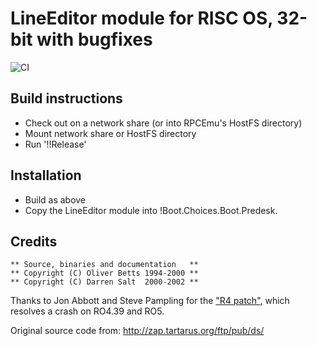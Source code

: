 # LineEditor module for RISC OS, 32-bit with bugfixes

![CI](https://github.com/philpem/LineEditor/workflows/CI/badge.svg)

## Build instructions

  * Check out on a network share (or into RPCEmu's HostFS directory)
  * Mount network share or HostFS directory
  * Run '!!Release'

## Installation

  * Build as above
  * Copy the LineEditor module into !Boot.Choices.Boot.Predesk.

## Credits

```
** Source, binaries and documentation   **
** Copyright (C) Oliver Betts 1994-2000 **
** Copyright (C) Darren Salt  2000-2002 **
```

Thanks to Jon Abbott and Steve Pampling for the ["R4 patch"](https://www.riscosopen.org/forum/forums/11/topics/3454), which resolves a crash on RO4.39 and RO5.

Original source code from: http://zap.tartarus.org/ftp/pub/ds/

